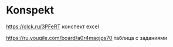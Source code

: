 # Konspekt
https://clck.ru/3PFeRT конспект excel


https://ru.yougile.com/board/a0r4maojps70 таблица с заданиями 
